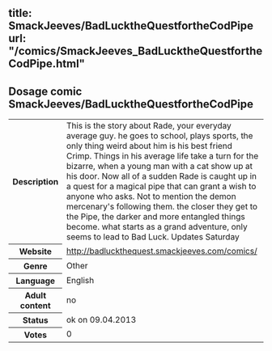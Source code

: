 title: SmackJeeves/BadLucktheQuestfortheCodPipe
url: "/comics/SmackJeeves_BadLucktheQuestfortheCodPipe.html"
---
Dosage comic SmackJeeves/BadLucktheQuestfortheCodPipe
-----------------------------------------

<table class="comicinfo">
<tr>
<th>Description</th><td>This is the story about Rade, your everyday average guy. he goes to school, plays sports, the only thing weird about him is his best friend Crimp. Things in his average life take a turn for the bizarre, when a young man with a cat show up at his door. Now all of a sudden Rade is caught up in a quest for a magical pipe that can grant a wish to anyone who asks. Not to mention the demon mercenary's following them. the closer they get to the Pipe, the darker and more entangled things become. what starts as a grand adventure, only seems to lead to Bad Luck. Updates Saturday</td>
</tr>
<tr>
<th>Website</th><td><a href="http://badluckthequest.smackjeeves.com/comics/">http://badluckthequest.smackjeeves.com/comics/</a></td>
</tr>
<tr>
<th>Genre</th><td>Other</td>
</tr>
<tr>
<th>Language</th><td>English</td>
</tr>
<tr>
<th>Adult content</th><td>no</td>
</tr>
<tr>
<th>Status</th><td>ok on 09.04.2013</td>
</tr>
<tr>
<th>Votes</th><td>0</div></td>
</tr>
</table>
